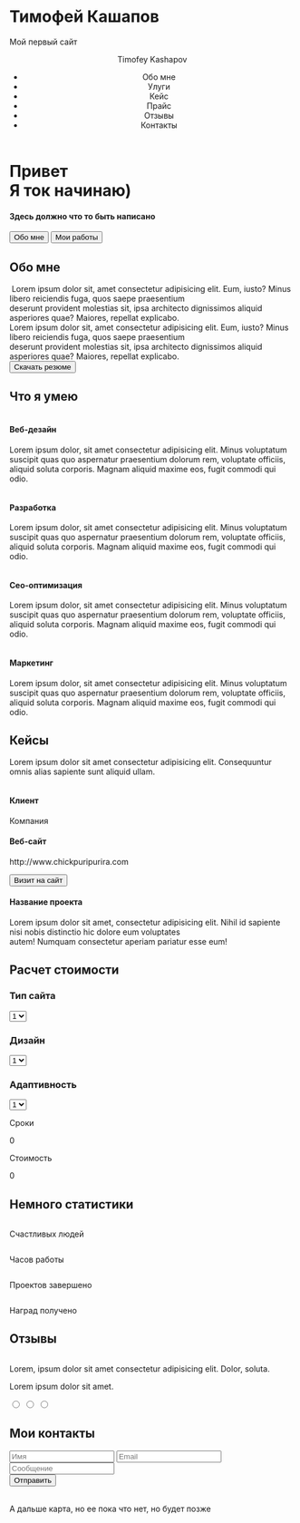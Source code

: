 # Тимофей Кашапов
Мой первый сайт
<!DOCTYPE html>
<html lang="en">
<head>
    <meta charset="UTF-8">
    <meta http-equiv="X-UA-Compatible" content="IE=edge">
    <meta name="viewport" content="width=device-width, initial-scale=1.0">
    <title>Начинающий Веб-разработчик</title>
</head>
<body>
    <header>
        <nav>
            <div class="logo"> Timofey Kashapov</div>
            <div class="menu">
                <ul>
                    <li>Обо мне</li>
                    <li>Улуги</li>
                    <li>Кейс</li>
                    <li>Прайс</li>
                    <li>Отзывы</li>
                    <li>Контакты</li>
                </ul>
            </div>
        </nav>
    </header>
    <div class="main">
        <div class="title_conteiner">
            <h1>Привет <br> Я ток начинаю)</h1>
            <h4>Здесь должно что то быть написано</h4>
            <input type="submit" value="Обо мне">
            <input type="submit" value="Мои работы">
        </div>
    </div>
    <div class="about">
        <div class="obomne1">
            <h2>Обо мне</h2>
            <img src="" alt="">
            <span>Lorem ipsum dolor sit, amet consectetur adipisicing elit. Eum, iusto? Minus libero reiciendis fuga, quos saepe praesentium <br> deserunt provident molestias sit, ipsa architecto dignissimos aliquid asperiores quae? Maiores, repellat explicabo.</span> <br>
            <span>Lorem ipsum dolor sit, amet consectetur adipisicing elit. Eum, iusto? Minus libero reiciendis fuga, quos saepe praesentium <br> deserunt provident molestias sit, ipsa architecto dignissimos aliquid asperiores quae? Maiores, repellat explicabo.</span> <br>
            <input type="submit" value="Скачать резюме">
        </div>
    </div>
    <div class="skills">
        <div class="skills_one">
            <h2>Что я умею</h2>
        </div>
        <div class="dezain">
            <img src="" alt="">
            <h4>Веб-дезайн</h4>
            <p>Lorem ipsum dolor, sit amet consectetur adipisicing elit. Minus voluptatum <br> suscipit quas quo aspernatur praesentium dolorum rem, voluptate officiis, <br> aliquid soluta corporis. Magnam aliquid maxime eos, fugit commodi qui odio.</p>
        </div>
        <div class="razr">
            <img src="" alt="">
            <h4>Разработка</h4>
            <p>Lorem ipsum dolor, sit amet consectetur adipisicing elit. Minus voluptatum <br> suscipit quas quo aspernatur praesentium dolorum rem, voluptate officiis, <br> aliquid soluta corporis. Magnam aliquid maxime eos, fugit commodi qui odio.</p>
        </div>
        <div class="seo">
            <img src="" alt="">
            <h4>Сео-оптимизация</h4>
            <p>Lorem ipsum dolor, sit amet consectetur adipisicing elit. Minus voluptatum <br> suscipit quas quo aspernatur praesentium dolorum rem, voluptate officiis, <br> aliquid soluta corporis. Magnam aliquid maxime eos, fugit commodi qui odio.</p>
        </div>
        <div class="marc">
            <img src="" alt="">
            <h4>Маркетинг</h4>
            <p>Lorem ipsum dolor, sit amet consectetur adipisicing elit. Minus voluptatum <br> suscipit quas quo aspernatur praesentium dolorum rem, voluptate officiis, <br> aliquid soluta corporis. Magnam aliquid maxime eos, fugit commodi qui odio.</p>
        </div>
    </div>
    <div class="case">
        <h2>Кейсы</h2>
        <p>Lorem ipsum dolor sit amet consectetur adipisicing elit. Consequuntur omnis alias sapiente sunt aliquid ullam.</p>
        <div class="slider">
            <img src="" alt="">
        </div>
        <div class="text_case">
            <h4>Клиент</h4>
            <p>Компания</p>
            <h4>Веб-сайт</h4>
            <p>http://www.chickpuripurira.com</p>
            <input type="submit" value="Визит на сайт">
        </div>
        <div class="text_case2">
            <h4>Название проекта</h4>
            <p>Lorem ipsum dolor sit amet, consectetur adipisicing elit. Nihil id sapiente nisi nobis distinctio hic dolore eum voluptates <br> autem! Numquam consectetur aperiam pariatur esse eum!</p>
        </div>
    </div>
    <div class="buy">
        <h2>Расчет стоимости</h2>
        <div class="calculator">
            <h3>Тип сайта</h3>
            <select name="site" id="">
                <option value="qwe">1</option>
                <option value="qwe">2</option>
                <option value="qwe">3</option>
            </select>
            <h3>Дизайн</h3>
            <select name="site" id="">
                <option value="qwe">1</option>
                <option value="qwe">2</option>
                <option value="qwe">3</option>
            </select>
            <h3>Адаптивность</h3>
            <select name="site" id="">
                <option value="qwe">1</option>
                <option value="qwe">2</option>
                <option value="qwe">3</option>
            </select>
                <div class="srok">
                    <p>Сроки</p><p>0</p>
                    <p>Стоимость</p><p>0</p>
                </div>
        </div>
    </div>
    <div class="statist">
        <h2>Немного статистики</h2>
        <div class="smile">
            <img src="" alt="">
            <p>Счастливых людей</p>
        </div>
        <div class="watch">
            <img src="" alt="">
            <p>Часов работы</p>
        </div>
        <div class="project">
            <img src="" alt="">
            <p>Проектов завершено</p>
        </div>
        <div class="reward">
            <img src="" alt="">
            <p>Наград получено</p>
        </div>
    </div>
    <div class="review">
        <h2>Отзывы</h2>
        <div class="review1">
            <img src="" alt="">
            <p>Lorem, ipsum dolor sit amet consectetur adipisicing elit. Dolor, soluta.</p>
            <p>Lorem ipsum dolor sit amet.</p>
            <input type="radio" name="kartinka1" value="1">
            <input type="radio" name="kartinka1" value="2">
            <input type="radio" name="kartinka1" value="3">
        </div>
    </div>
    <div class="contact">
        <h2>Мои контакты</h2>
        <div class="input_text">
            <input type="text" name="" id="" placeholder="Имя">
            <input type="text" name="" id="" placeholder="Email">
            <input type="text" name="" id="" placeholder="Сообщение">
        </div>
        <input type="submit" value="Отправить">
    </div>
    <footer>
        <img src="" alt="">
        <img src="" alt="">
        <img src="" alt="">
        <img src="" alt="">
        <img src="" alt="">
        <img src="" alt="">
        <p>А дальше карта, но ее пока что нет, но будет позже</p>
    </footer>
</body>
</html>
